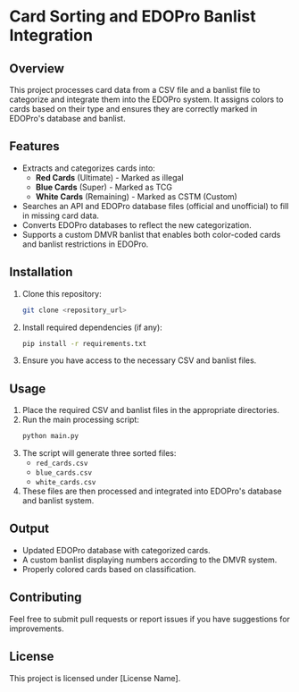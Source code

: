 # Card Sorting and EDOPro Banlist Integration

## Overview
This project processes card data from a CSV file and a banlist file to categorize and integrate them into the EDOPro system. It assigns colors to cards based on their type and ensures they are correctly marked in EDOPro's database and banlist.

## Features
- Extracts and categorizes cards into:
  - **Red Cards** (Ultimate) - Marked as illegal
  - **Blue Cards** (Super) - Marked as TCG
  - **White Cards** (Remaining) - Marked as CSTM (Custom)
- Searches an API and EDOPro database files (official and unofficial) to fill in missing card data.
- Converts EDOPro databases to reflect the new categorization.
- Supports a custom DMVR banlist that enables both color-coded cards and banlist restrictions in EDOPro.

## Installation
1. Clone this repository:
   ```sh
   git clone <repository_url>
   ```
2. Install required dependencies (if any):
   ```sh
   pip install -r requirements.txt
   ```
3. Ensure you have access to the necessary CSV and banlist files.

## Usage
1. Place the required CSV and banlist files in the appropriate directories.
2. Run the main processing script:
   ```sh
   python main.py
   ```
3. The script will generate three sorted files:
   - `red_cards.csv`
   - `blue_cards.csv`
   - `white_cards.csv`
4. These files are then processed and integrated into EDOPro's database and banlist system.

## Output
- Updated EDOPro database with categorized cards.
- A custom banlist displaying numbers according to the DMVR system.
- Properly colored cards based on classification.

## Contributing
Feel free to submit pull requests or report issues if you have suggestions for improvements.

## License
This project is licensed under [License Name].

